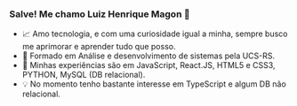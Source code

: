 ### Salve! Me chamo Luiz Henrique Magon 👾 ###

- 📈 Amo tecnologia, e com uma curiosidade igual a minha, sempre busco me aprimorar e aprender tudo que posso.
- 🚀 Formado em Análise e desenvolvimento de sistemas pela UCS-RS.
- 🧓 Minhas experiências são em JavaScript, React.JS, HTML5 e CSS3, PYTHON, MySQL (DB relacional).
- 💡 No momento tenho bastante interesse em TypeScript e algum DB não relacional.

